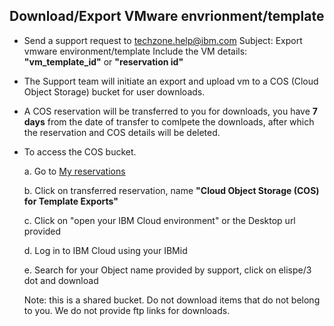 ## Download/Export VMware envrionment/template

- Send a support request to techzone.help@ibm.com
   Subject: Export vmware environment/template
   Include the VM details: **"vm_template_id"** or **"reservation id"**
   
 - The Support team will initiate an export and upload vm to a COS (Cloud Object Storage) bucket for user downloads.
 - A COS reservation will be transferred to you for downloads, you have **7 days** from the date of transfer to comlpete the downloads, after which the reservation and COS details will be deleted.
 - To access the COS bucket.
   
   a. Go to [My reservations](https://techzone.ibm.com/my/reservations)
   
   b. Click on transferred reservation, name **"Cloud Object Storage (COS) for Template Exports"** 
   
   c. Click on "open your IBM Cloud environment" or the Desktop url provided
   
   d. Log in to IBM Cloud using your IBMid
   
   e. Search for your Object name provided by support, click on elispe/3 dot and download
    
    Note: this is a shared bucket. Do not download items that do not belong to you. We do not provide ftp links for downloads.
